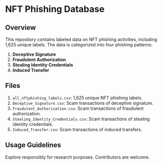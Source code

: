 # NFT Phishing Database

## Overview

This repository contains labeled data on NFT phishing activities, including 1,625 unique labels.
The data is categorized into four phishing patterns:

1. **Deceptive Signature** 
2. **Fraudulent Authorization** 
3. **Stealing Identity Credentials**
4. **Induced Transfer**

## Files

1. `all_nftphishing_labels.csv`: 1,625 unique NFT phishing labels.
2. `Deceptive_Signature.csv`: Scam transactions of deceptive signature.
3. `Fraudulent_Authorization.csv`: Scam transactions of fraudulent authorization.
4. `Stealing_Identity_Credentials.csv`: Scam transactions of stealing identity credentials.
5. `Induced_Transfer.csv`: Scam transactions of induced transfers.

## Usage Guidelines

Explore responsibly for research purposes. Contributors are welcome.
